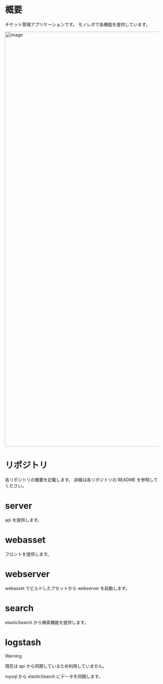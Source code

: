 # 概要

チケット管理アプリケーションです。
モノレポで各機能を提供しています。

<img width="1361" alt="image" src="https://github.com/user-attachments/assets/ba21ffce-006a-487d-bbec-db6d9b14da27">

# リポジトリ

各リポジトリの概要を記載します。
詳細は各リポジトリの README を参照してください。

# server

api を提供します。

# webasset

フロントを提供します。

# webserver

webasset でビルドしたアセットから webserver を起動します。

# search

elasticSearch から検索機能を提供します。

# logstash

> [!Warning]
> 現在は api から同期しているため利用していません。

mysql から elasticSearch にデータを同期します。
